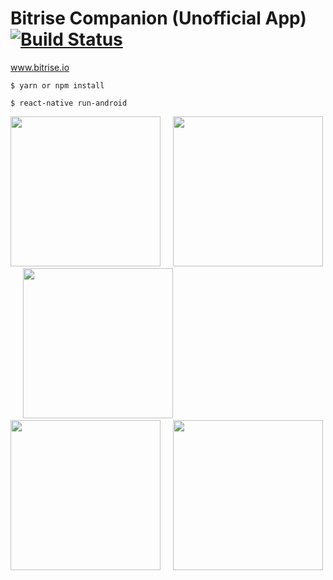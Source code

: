 # Bitrise Companion (Unofficial App) [![Build Status](https://www.bitrise.io/app/4ba5613c780c286f/status.svg?token=DdUSNiFheQQs8V1lfocYEA)](https://www.bitrise.io/app/4ba5613c780c286f)
www.bitrise.io

```
$ yarn or npm install
```

```
$ react-native run-android
```


<img src="http://github.com/rennanc/bitrise-companion/raw/master/screenshots/Screenshot_1.png" width="240" />&nbsp;&nbsp;&nbsp;&nbsp;
<img src="https://github.com/rennanc/bitrise-companion/raw/master/screenshots/Screenshot_2.png" width="240" />&nbsp;&nbsp;&nbsp;&nbsp;
<img src="https://github.com/rennanc/bitrise-companion/raw/master/screenshots/Screenshot_3.png" width="240" />&nbsp;&nbsp;&nbsp;&nbsp;
<img src="https://github.com/rennanc/bitrise-companion/raw/master/screenshots/Screenshot_4.png" width="240" />&nbsp;&nbsp;&nbsp;&nbsp;
<img src="https://github.com/rennanc/bitrise-companion/raw/master/screenshots/Screenshot_5.png" width="240" />&nbsp;&nbsp;&nbsp;&nbsp;
